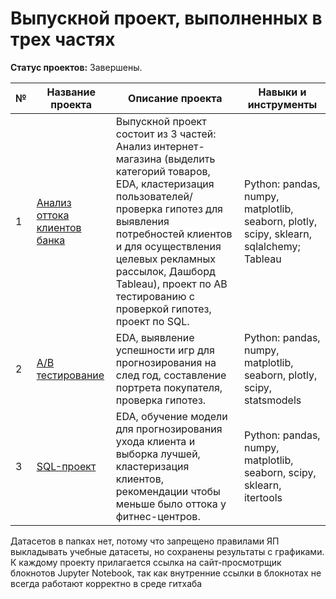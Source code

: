 # Выпускной проект, выполненных в трех частях
**Статус проектов:** Завершены.

| № | Название проекта | Описание проекта | Навыки и инструменты |
| - | ---------------- | ---------------- | -------------------- |
| 1 | [Анализ оттока клиентов банка](https://github.com/kolmakovwork/yandex_practikum/tree/main/1_24_final_ecom) | Выпускной проект состоит из 3 частей: Анализ интернет-магазина (выделить категорий товаров, EDA, кластеризация пользователей/проверка гипотез для выявления потребностей клиентов и для осуществления целевых рекламных рассылок, Дашборд Tableau), проект по AB тестированию с проверкой гипотез, проект по SQL. | Python: pandas, numpy, matplotlib, seaborn, plotly, scipy, sklearn, sqlalchemy; Tableau |
| 2 | [A/B тестирование](https://github.com/kolmakovwork/yandex_practikum/tree/main/2_22_strimchik_store) | EDA, выявление успешности игр для прогнозирования на след год, составление портрета покупателя, проверка гипотез. | Python: pandas, numpy, matplotlib, seaborn, plotly, scipy, statsmodels |
| 3 | [SQL-проект](https://github.com/kolmakovwork/yandex_practikum/tree/main/3_18_ml_fitness) | EDA, обучение модели для прогнозирования ухода клиента и выборка лучшей, кластеризация клиентов, рекомендации чтобы меньше было оттока у фитнес-центров. | Python: pandas, numpy, matplotlib, seaborn, scipy, sklearn, itertools |

Датасетов в папках нет, потому что запрещено правилами ЯП выкладывать учебные датасеты, но сохранены результаты с графиками.
К каждому проекту прилагается ссылка на сайт-просмотрщик блокнотов Jupyter Notebook, так как внутренние ссылки в блокнотах не всегда работают корректно в среде гитхаба
